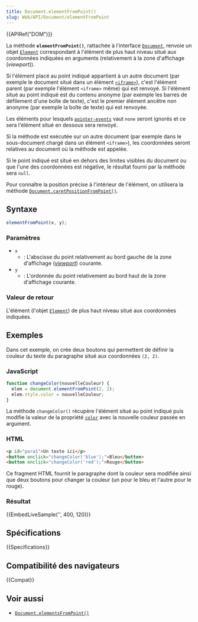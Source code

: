 ```yaml
---
title: Document.elementFromPoint()
slug: Web/API/Document/elementFromPoint
---
```


{{APIRef("DOM")}}

La méthode **`elementFromPoint()`**, rattachée à l'interface [`Document`](/fr/docs/Web/API/Document), renvoie un objet [`Element`](/fr/docs/Web/API/Element) correspondant à l'élément de plus haut niveau situé aux coordonnées indiquées en arguments (relativement à la zone d'affichage (<i lang="en">viewport</i>)).

Si l'élément placé au point indiqué appartient à un autre document (par exemple le document situé dans un élément [`<iframe>`](/fr/docs/Web/HTML/Reference/Elements/iframe)), c'est l'élément parent (par exemple l'élément `<iframe>` même) qui est renvoyé. Si l'élément situé au point indiqué est du contenu anonyme (par exemple les barres de défilement d'une boîte de texte), c'est le premier élément ancêtre non anonyme (par exemple la boîte de texte) qui est renvoyée.

Les éléments pour lesquels [`pointer-events`](/fr/docs/Web/CSS/pointer-events) vaut `none` seront ignorés et ce sera l'élément situé en dessous sera renvoyé.

Si la méthode est exécutée sur un autre document (par exemple dans le sous-document chargé dans un élément `<iframe>`), les coordonnées seront relatives au document où la méthode est appelée.

Si le point indiqué est situé en dehors des limites visibles du document ou que l'une des coordonnées est négative, le résultat fourni par la méthode sera `null`.

Pour connaître la position précise à l'intérieur de l'élément, on utilisera la méthode [`Document.caretPositionFromPoint()`](/fr/docs/Web/API/Document/caretPositionFromPoint).

## Syntaxe

```js
elementFromPoint(x, y);
```

### Paramètres

- `x`
  - : L'abscisse du point relativement au bord gauche de la zone d'affichage ([<i lang="en">viewport</i>](/fr/docs/Glossary/Viewport)) courante.
- `y`
  - : L'ordonnée du point relativement au bord haut de la zone d'affichage courante.

### Valeur de retour

L'élément (l'objet [`Element`](/fr/docs/Web/API/Element)) de plus haut niveau situé aux coordonnées indiquées.

## Exemples

Dans cet exemple, on crée deux boutons qui permettent de définir la couleur du texte du paragraphe situé aux coordonnées `(2, 2)`.

### JavaScript

```js
function changeColor(nouvelleCouleur) {
  elem = document.elementFromPoint(2, 2);
  elem.style.color = nouvelleCouleur;
}
```

La méthode `changeColor()` récupère l'élément situé au point indiqué puis modifie la valeur de la propriété [`color`](/fr/docs/Web/CSS/color) avec la nouvelle couleur passée en argument.

### HTML

```html
<p id="para1">Un texte ici</p>
<button onclick="changeColor('blue');">Bleu</button>
<button onclick="changeColor('red');">Rouge</button>
```

Ce fragment HTML fournit le paragraphe dont la couleur sera modifiée ainsi que deux boutons pour changer la couleur (un pour le bleu et l'autre pour le rouge).

### Résultat

{{EmbedLiveSample('', 400, 120)}}

## Spécifications

{{Specifications}}

## Compatibilité des navigateurs

{{Compat}}

## Voir aussi

- [`Document.elementsFromPoint()`](/fr/docs/Web/API/Document/elementsFromPoint)
